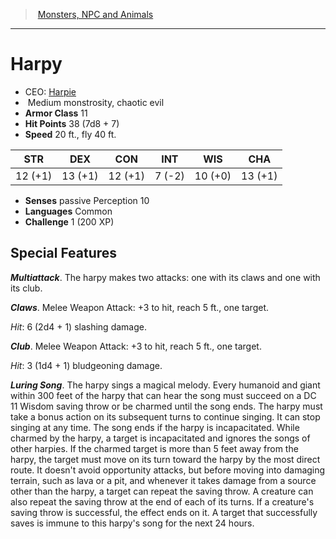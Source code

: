 ﻿---
!MonsterVO
Type: monstrosity
Size: Medium
Alignment: chaotic evil
ArmorClass: 11
HitPoints: 38 (7d8 + 7)
Speed: 20 ft., fly 40 ft.
Strength: 12 (+1)
Dexterity: 13 (+1)
Constitution: 12 (+1)
Intelligence: ' 7 (-2)'
Wisdom: 10 (+0)
Charisma: 13 (+1)
Senses: passive Perception 10
Languages: Common
Challenge: 1 (200 XP)
Id: monsters_vo.md#harpy
ParentLink: monsters_vo.md#monsters-npc-and-animals
Name: Harpy
ParentName: Monsters, NPC and Animals
NameLevel: 1
AltName: '[Harpie](hd_monsters_harpie.md)'
---
> [Monsters, NPC and Animals](srd_monsters.md)

---

# Harpy

- CEO: [Harpie](hd_monsters_harpie.md)
-  Medium monstrosity, chaotic evil
- **Armor Class** 11
- **Hit Points** 38 (7d8 + 7)
- **Speed** 20 ft., fly 40 ft.

|STR|DEX|CON|INT|WIS|CHA|
|---|---|---|---|---|---|
|12 (+1)|13 (+1)|12 (+1)| 7 (-2)|10 (+0)|13 (+1)|

- **Senses** passive Perception 10
- **Languages** Common
- **Challenge** 1 (200 XP)

## Special Features

**_Multiattack_**. The harpy makes two attacks: one with its claws and one with its club.

**_Claws_**. Melee Weapon Attack: +3 to hit, reach 5 ft., one target.

_Hit_: 6 (2d4 + 1) slashing damage.

**_Club_**. Melee Weapon Attack: +3 to hit, reach 5 ft., one target.

_Hit_: 3 (1d4 + 1) bludgeoning damage.

**_Luring Song_**. The harpy sings a magical melody. Every humanoid and giant within 300 feet of the harpy that can hear the song must succeed on a DC 11 Wisdom saving throw or be charmed until the song ends. The harpy must take a bonus action on its subsequent turns to continue singing. It can stop singing at any time. The song ends if the harpy is incapacitated. While charmed by the harpy, a target is incapacitated and ignores the songs of other harpies. If the charmed target is more than 5 feet away from the harpy, the target must move on its turn toward the harpy by the most direct route. It doesn't avoid opportunity attacks, but before moving into damaging terrain, such as lava or a pit, and whenever it takes damage from a source other than the harpy, a target can repeat the saving throw. A creature can also repeat the saving throw at the end of each of its turns. If a creature's saving throw is successful, the effect ends on it. A target that successfully saves is immune to this harpy's song for the next 24 hours.

